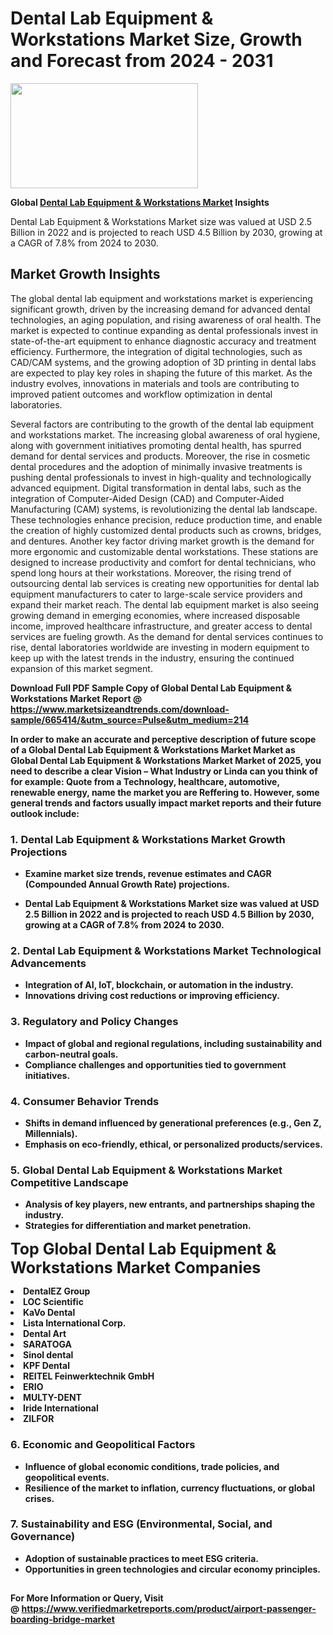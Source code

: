 <H1>Dental Lab Equipment & Workstations Market Size, Growth and Forecast from 2024 - 2031</H1><img class="aligncenter size-medium wp-image-584254" src="https://thirdeyenews.in/wp-content/uploads/2024/09/Global-Market-Research-300x168.jpeg" alt="" width="300" height="168" /><p><strong>Global&nbsp;<a href="https://www.marketsizeandtrends.com/download-sample/665414/&amp;utm_source=Pulse&amp;utm_medium=214">Dental Lab Equipment & Workstations Market</a> Insights</strong></p><p>Dental Lab Equipment & Workstations Market size was valued at USD 2.5 Billion in 2022 and is projected to reach USD 4.5 Billion by 2030, growing at a CAGR of 7.8% from 2024 to 2030.</p><p><h2>Market Growth Insights</h2> <p>The global dental lab equipment and workstations market is experiencing significant growth, driven by the increasing demand for advanced dental technologies, an aging population, and rising awareness of oral health. The market is expected to continue expanding as dental professionals invest in state-of-the-art equipment to enhance diagnostic accuracy and treatment efficiency. Furthermore, the integration of digital technologies, such as CAD/CAM systems, and the growing adoption of 3D printing in dental labs are expected to play key roles in shaping the future of this market. As the industry evolves, innovations in materials and tools are contributing to improved patient outcomes and workflow optimization in dental laboratories.</p> <p><strong></strong></p> <p>Several factors are contributing to the growth of the dental lab equipment and workstations market. The increasing global awareness of oral hygiene, along with government initiatives promoting dental health, has spurred demand for dental services and products. Moreover, the rise in cosmetic dental procedures and the adoption of minimally invasive treatments is pushing dental professionals to invest in high-quality and technologically advanced equipment. Digital transformation in dental labs, such as the integration of Computer-Aided Design (CAD) and Computer-Aided Manufacturing (CAM) systems, is revolutionizing the dental lab landscape. These technologies enhance precision, reduce production time, and enable the creation of highly customized dental products such as crowns, bridges, and dentures. Another key factor driving market growth is the demand for more ergonomic and customizable dental workstations. These stations are designed to increase productivity and comfort for dental technicians, who spend long hours at their workstations. Moreover, the rising trend of outsourcing dental lab services is creating new opportunities for dental lab equipment manufacturers to cater to large-scale service providers and expand their market reach. The dental lab equipment market is also seeing growing demand in emerging economies, where increased disposable income, improved healthcare infrastructure, and greater access to dental services are fueling growth. As the demand for dental services continues to rise, dental laboratories worldwide are investing in modern equipment to keep up with the latest trends in the industry, ensuring the continued expansion of this market segment.</p> <p><strong></p><p><span class=""><strong>Download Full PDF Sample Copy of Global Dental Lab Equipment & Workstations Market Report</strong> @ <a href="https://www.marketsizeandtrends.com/download-sample/665414/&amp;utm_source=Pulse&amp;utm_medium=214" target="_blank">https://www.marketsizeandtrends.com/download-sample/665414/&amp;utm_source=Pulse&amp;utm_medium=214</a></span></p><p>In order to make an accurate and perceptive description of future scope of a Global&nbsp;Dental Lab Equipment & Workstations Market Market as Global&nbsp;Dental Lab Equipment & Workstations Market Market of 2025, you need to describe a clear Vision &ndash; What Industry or Linda can you think of for example: Quote from a Technology, healthcare, automotive, renewable energy, name the market you are Reffering to. However, some general trends and factors usually impact market reports and their future outlook include:</p><h3>1.&nbsp;<strong>Dental Lab Equipment & Workstations Market Growth Projections</strong></h3><ul><li>Examine market size trends, revenue estimates and CAGR (Compounded Annual Growth Rate) projections.</li><li><p>Dental Lab Equipment & Workstations Market size was valued at USD 2.5 Billion in 2022 and is projected to reach USD 4.5 Billion by 2030, growing at a CAGR of 7.8% from 2024 to 2030.</p></li></ul><h3>2.&nbsp;<strong>Dental Lab Equipment & Workstations Market Technological Advancements</strong></h3><ul><li>Integration of AI, IoT, blockchain, or automation in the industry.</li><li>Innovations driving cost reductions or improving efficiency.</li></ul><h3>3.&nbsp;<strong>Regulatory and Policy Changes</strong></h3><ul><li>Impact of global and regional regulations, including sustainability and carbon-neutral goals.</li><li>Compliance challenges and opportunities tied to government initiatives.</li></ul><h3>4.&nbsp;<strong>Consumer Behavior Trends</strong></h3><ul><li>Shifts in demand influenced by generational preferences (e.g., Gen Z, Millennials).</li><li>Emphasis on eco-friendly, ethical, or personalized products/services.</li></ul><h3>5.&nbsp;<strong>Global Dental Lab Equipment & Workstations Market Competitive Landscape</strong></h3><ul><li>Analysis of key players, new entrants, and partnerships shaping the industry.</li><li>Strategies for differentiation and market penetration.</li></ul><p data-pm-slice="1 1 []"><span style="color: inherit; font-family: inherit; font-size: 25px;">Top Global Dental Lab Equipment & Workstations Market Companies</span></p><div class="" data-test-id=""><p><li>DentalEZ Group</li><li> LOC Scientific</li><li> KaVo Dental</li><li> Lista International Corp.</li><li> Dental Art</li><li> SARATOGA</li><li> Sinol dental</li><li> KPF Dental</li><li> REITEL Feinwerktechnik GmbH</li><li> ERIO</li><li> MULTY-DENT</li><li> Iride International</li><li> ZILFOR</li></p></div><h3>6.&nbsp;<strong>Economic and Geopolitical Factors</strong></h3><ul><li>Influence of global economic conditions, trade policies, and geopolitical events.</li><li>Resilience of the market to inflation, currency fluctuations, or global crises.</li></ul><h3>7.&nbsp;<strong>Sustainability and ESG (Environmental, Social, and Governance)</strong></h3><ul><li>Adoption of sustainable practices to meet ESG criteria.</li><li>Opportunities in green technologies and circular economy principles.</li></ul><h2><strong style="font-size: 14px;">For More Information or Query, Visit @&nbsp;</strong><a style="background-color: #ffffff; font-size: 14px;" href="https://www.marketsizeandtrends.com/report/dental-lab-equipment-workstations-market/" target="_blank">https://www.verifiedmarketreports.com/product/airport-passenger-boarding-bridge-market</a></h2>
